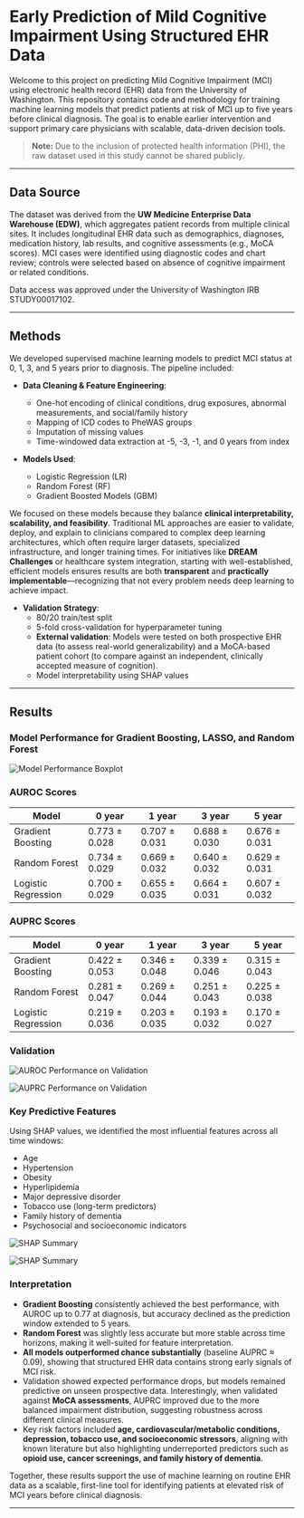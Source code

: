 # Early Prediction of Mild Cognitive Impairment Using Structured EHR Data

Welcome to this project on predicting Mild Cognitive Impairment (MCI) using electronic health record (EHR) data from the University of Washington. This repository contains code and methodology for training machine learning models that predict patients at risk of MCI up to five years before clinical diagnosis. The goal is to enable earlier intervention and support primary care physicians with scalable, data-driven decision tools.

> **Note:** Due to the inclusion of protected health information (PHI), the raw dataset used in this study cannot be shared publicly.

---

## Data Source

The dataset was derived from the **UW Medicine Enterprise Data Warehouse (EDW)**, which aggregates patient records from multiple clinical sites. It includes longitudinal EHR data such as demographics, diagnoses, medication history, lab results, and cognitive assessments (e.g., MoCA scores). MCI cases were identified using diagnostic codes and chart review; controls were selected based on absence of cognitive impairment or related conditions.

Data access was approved under the University of Washington IRB STUDY00017102.

---

## Methods

We developed supervised machine learning models to predict MCI status at 0, 1, 3, and 5 years prior to diagnosis. The pipeline included:

- **Data Cleaning & Feature Engineering**:
  - One-hot encoding of clinical conditions, drug exposures, abnormal measurements, and social/family history
  - Mapping of ICD codes to PheWAS groups
  - Imputation of missing values
  - Time-windowed data extraction at -5, -3, -1, and 0 years from index

- **Models Used**:
  - Logistic Regression (LR)
  - Random Forest (RF)
  - Gradient Boosted Models (GBM)

We focused on these models because they balance **clinical interpretability, scalability, and feasibility**. Traditional ML approaches are easier to validate, deploy, and explain to clinicians compared to complex deep learning architectures, which often require larger datasets, specialized infrastructure, and longer training times. For initiatives like **DREAM Challenges** or healthcare system integration, starting with well-established, efficient models ensures results are both **transparent** and **practically implementable**—recognizing that not every problem needs deep learning to achieve impact.

- **Validation Strategy**:
  - 80/20 train/test split
  - 5-fold cross-validation for hyperparameter tuning
  - **External validation**: Models were tested on both prospective EHR data (to assess real-world generalizability) and a MoCA-based patient cohort (to compare against an independent, clinically accepted measure of cognition).
  - Model interpretability using SHAP values

---

## Results

### Model Performance for Gradient Boosting, LASSO, and Random Forest

![Model Performance Boxplot](results/boxplot.png)

### AUROC Scores

| Model               | 0 year          | 1 year          | 3 year          | 5 year          |
|---------------------|-----------------|-----------------|-----------------|-----------------|
| Gradient Boosting   | 0.773 ± 0.028   | 0.707 ± 0.031   | 0.688 ± 0.030   | 0.676 ± 0.031   |
| Random Forest       | 0.734 ± 0.029   | 0.669 ± 0.032   | 0.640 ± 0.032   | 0.629 ± 0.031   |
| Logistic Regression | 0.700 ± 0.029   | 0.655 ± 0.035   | 0.664 ± 0.031   | 0.607 ± 0.032   |

### AUPRC Scores

| Model               | 0 year          | 1 year          | 3 year          | 5 year          |
|---------------------|-----------------|-----------------|-----------------|-----------------|
| Gradient Boosting   | 0.422 ± 0.053   | 0.346 ± 0.048   | 0.339 ± 0.046   | 0.315 ± 0.043   |
| Random Forest       | 0.281 ± 0.047   | 0.269 ± 0.044   | 0.251 ± 0.043   | 0.225 ± 0.038   |
| Logistic Regression | 0.219 ± 0.036   | 0.203 ± 0.035   | 0.193 ± 0.032   | 0.170 ± 0.027   |

### Validation

![AUROC Performance on Validation](results/auroc_validation.png)

![AUPRC Performance on Validation](results/auprc_validation.png)



### Key Predictive Features

Using SHAP values, we identified the most influential features across all time windows:

- Age
- Hypertension
- Obesity
- Hyperlipidemia
- Major depressive disorder
- Tobacco use (long-term predictors)
- Family history of dementia
- Psychosocial and socioeconomic indicators

![SHAP Summary](results/shap_summary_model_year_0.png)

![SHAP Summary](results/phecode.png)


### Interpretation

- **Gradient Boosting** consistently achieved the best performance, with AUROC up to 0.77 at diagnosis, but accuracy declined as the prediction window extended to 5 years.  
- **Random Forest** was slightly less accurate but more stable across time horizons, making it well-suited for feature interpretation.  
- **All models outperformed chance substantially** (baseline AUPRC ≈ 0.09), showing that structured EHR data contains strong early signals of MCI risk.  
- Validation showed expected performance drops, but models remained predictive on unseen prospective data. Interestingly, when validated against **MoCA assessments**, AUPRC improved due to the more balanced impairment distribution, suggesting robustness across different clinical measures.  
- Key risk factors included **age, cardiovascular/metabolic conditions, depression, tobacco use, and socioeconomic stressors**, aligning with known literature but also highlighting underreported predictors such as **opioid use, cancer screenings, and family history of dementia**.

Together, these results support the use of machine learning on routine EHR data as a scalable, first-line tool for identifying patients at elevated risk of MCI years before clinical diagnosis.

---
